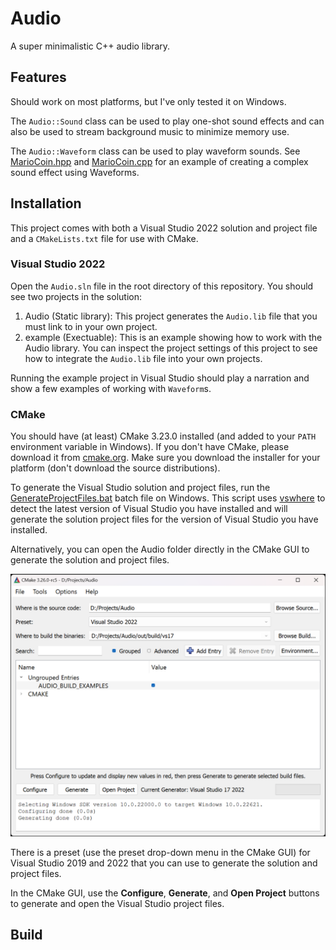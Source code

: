 # Audio

A super minimalistic C++ audio library.

## Features

Should work on most platforms, but I've only tested it on Windows.

The `Audio::Sound` class can be used to play one-shot sound effects and can also be used to stream background music to minimize memory use.

The `Audio::Waveform` class can be used to play waveform sounds. See [MarioCoin.hpp](example/MarioCoin.hpp) and [MarioCoin.cpp](example/MarioCoin.cpp) for an example of creating a complex sound effect using Waveforms.

## Installation

This project comes with both a Visual Studio 2022 solution and project file and a `CMakeLists.txt` file for use with CMake.

### Visual Studio 2022

Open the `Audio.sln` file in the root directory of this repository. You should see two projects in the solution:

1. Audio (Static library): This project generates the `Audio.lib` file that you must link to in your own project.
2. example (Exectuable): This is an example showing how to work with the Audio library. You can inspect the project settings of this project to see how to integrate the `Audio.lib` file into your own projects.

Running the example project in Visual Studio should play a narration and show a few examples of working with `Waveform`s.

### CMake

You should have (at least) CMake 3.23.0 installed (and added to your `PATH` environment variable in Windows). If you don't have CMake, please download it from [cmake.org](https://cmake.org/download/). Make sure you download the installer for your platform (don't download the source distributions).

To generate the Visual Studio solution and project files, run the [GenerateProjectFiles.bat](GenerateProjectFiles.bat) batch file on Windows. This script uses [vswhere](https://github.com/microsoft/vswhere) to detect the latest version of Visual Studio you have installed and will generate the solution project files for the version of Visual Studio you have installed.

Alternatively, you can open the Audio folder directly in the CMake GUI to generate the solution and project files.

![CMake GUI](docs/images/CMakeGUI.png)

There is a preset (use the preset drop-down menu in the CMake GUI) for Visual Studio 2019 and 2022 that you can use to generate the solution and project files.

In the CMake GUI, use the **Configure**, **Generate**, and **Open Project** buttons to generate and open the Visual Studio project files.

## Build

